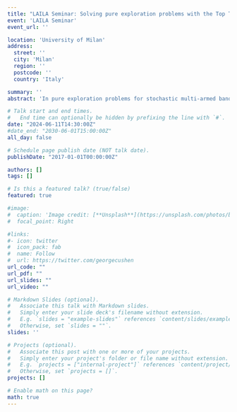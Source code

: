 ```yaml
---
title: "LAILA Seminar: Solving pure exploration problems with the Top Two approach"
event: 'LAILA Seminar'
event_url: ''

location: 'University of Milan'
address:
  street: ''
  city: 'Milan'
  region: ''
  postcode: ''
  country: 'Italy'

summary: ''
abstract: 'In pure exploration problems for stochastic multi-armed bandits, the goal is to answer a question about a set of unknown distributions (modeling for example the efficacy of a treatment) from which we can collect samples (measure its effect), and to provide guarantees on the candidate answer. The archetypal example is the best arm identification problem, in which the agent aims at identifying the arm with the highest mean. In this talk, I will focus on the class of Top Two algorithms, which select the next arm to sample from among two candidate arms, a leader and a challenger. Due to their simplicity and interpretability, Top Two algorithms have received increased attention in recent years. In the fixed-confidence setting, Top Two algorithms have an asymptotically optimal expected sample complexity (number of collected samples when the error level vanishes). In the anytime setting, we propose a Top Two algorithm which has guarantees on the probability of misidentifying a good enough arm at any time.'

# Talk start and end times.
#   End time can optionally be hidden by prefixing the line with `#`.
date: "2024-06-11T14:30:00Z"
#date_end: "2030-06-01T15:00:00Z"
all_day: false

# Schedule page publish date (NOT talk date).
publishDate: "2017-01-01T00:00:00Z"

authors: []
tags: []

# Is this a featured talk? (true/false)
featured: true

#image:
#  caption: 'Image credit: [**Unsplash**](https://unsplash.com/photos/bzdhc5b3Bxs)'
#  focal_point: Right

#links:
#- icon: twitter
#  icon_pack: fab
#  name: Follow
#  url: https://twitter.com/georgecushen
url_code: ""
url_pdf: ""
url_slides: ""
url_video: ""

# Markdown Slides (optional).
#   Associate this talk with Markdown slides.
#   Simply enter your slide deck's filename without extension.
#   E.g. `slides = "example-slides"` references `content/slides/example-slides.md`.
#   Otherwise, set `slides = ""`.
slides: ''

# Projects (optional).
#   Associate this post with one or more of your projects.
#   Simply enter your project's folder or file name without extension.
#   E.g. `projects = ["internal-project"]` references `content/project/deep-learning/index.md`.
#   Otherwise, set `projects = []`.
projects: []

# Enable math on this page?
math: true
---
```



